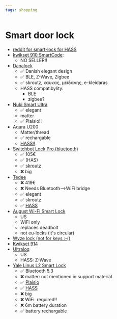 ```yaml
---
tags: shopping
---
```


# Smart door lock

- [reddit for smart-lock for HASS](https://www.reddit.com/r/smarthome/comments/12q43gt/look_for_a_smart_lock_that_can_fit_over_an/)
- [kwikset 910 SmartCode](https://www.kwikset.com/products/detail/910-smartcode-traditional-electronic-deadbolt-with-zigbee-technology?variant=910-trl-zb-15):
   - NO SELLER!!
- [Danalock](https://danalock.com/products/danalock-v3-smart-lock)
  - ✅ Danish elegant design
  - ✅ BLE, Z-Wave, Zigbee
  - ✅ skroutz, καυκας, μεϊδανης, e-kleidaras
  - HASS compatibylity:
    - BLE
    - zigbee?
- [Nuki Smart Ultra](https://nuki.io/en-gr/products/smart-lock-ultra?chooser=true&sku=221145)
  - ✅ elegant
  - matter
  - ✅ Plaisio!!
- Aqara U200
    - Matter/thread
    - ✅ rechargable
  - [HASS!!](https://www.home-assistant.io/integrations/nuki/)
- [Switchbot Lock Pro (bluetooth)](https://eu.switch-bot.com/collections/smart-locks)
  - ✅ 105€
  - ✅ [HAS)
  - ✅ [skroutz](https://www.skroutz.gr/s/54776364/Switchbot-Ilektroniki-Kleidaria-me-Syndesi-Bluetooth-kai-Wi-Fi-064982.html?product_id=243313161&sponsored=fbt)
  - ❌ big
- [Tedee](https://www.skroutz.gr/s/49210446/Tedee-Ilektroniki-Kleidaria-Smart-Lock-Pro-se-chroma-Mayro-TLV1-OB-HK.html)
  - ❌ 419€
  - ❌ Needs Bluetooth-->WiFi bridge
  - ✅ elegant
  - ✅ skroutz
  - ✅ [HASS](https://www.home-assistant.io/integrations/tedee/)
- [August Wi-Fi Smart Lock](https://august.com/products/august-wifi-smart-lock)
  - US
  - WiFi only
  - replaces deadbolt
  - not eu-locks (it's circular)
- [Wyze lock (not for keys :-()](https://www.wyze.com/products/wyze-lock)
- [Kwikset 914](https://www.kwikset.com/products/detail/914-smartcode-contemporary-electronic-deadbolt-with-zigbee-technology?variant=914cnt-zb-15)
- [Ultraloq](https://u-tec.com/pages/ultraloq)
  - US
  - HASS: Z-Wave
- [Yale Linus L2 Smart Lock](https://www.yalehome.com/it/en/products/smart-security-ecosystem/smart-locks/linus-smart-lock-l2)
  - ✅ Bluetooth 5.3
  - ❌ matter: not mentioned in support material
  - ✅ [Plaisio](https://www.plaisio.gr/anavathmisi-diktia/diktiaka/smarthome/yale-linus-l2-smart-lock-silver_4502248?gad_campaignid=22168404479)
  - ✅ [HASS](https://www.home-assistant.io/integrations/yale/)
  - ❌ big
  - ❌ WiFi: required!!
  - ❌ 6m battery duration
  - ✅ battery rechargable
